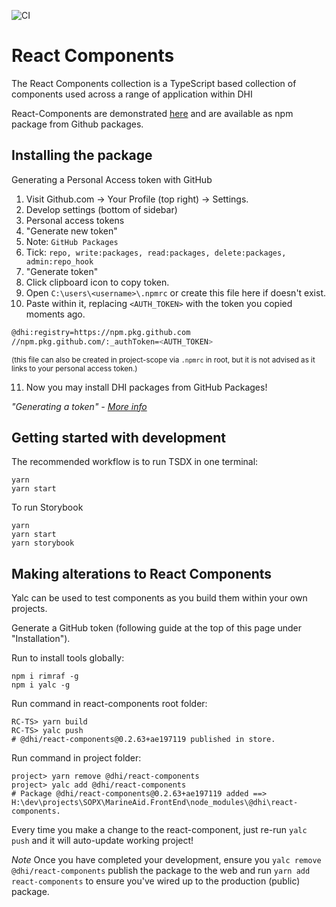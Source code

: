 ![CI](https://github.com/DHI/react-components-ts/workflows/CI/badge.svg)

# React Components

The React Components collection is a TypeScript based collection of components used across a range of application within DHI

React-Components are demonstrated [here](https://domainservices.dhigroup.com/) and are available as npm package from Github packages.

## Installing the package

Generating a Personal Access token with GitHub

1. Visit Github.com &rarr; Your Profile (top right) &rarr; Settings.
2. Develop settings (bottom of sidebar)
3. Personal access tokens
4. "Generate new token"
5. Note: `GitHub Packages`
6. Tick: `repo, write:packages, read:packages, delete:packages, admin:repo_hook`
7. "Generate token"
8. Click clipboard icon to copy token.
9. Open `C:\users\<username>\.npmrc` or create this file here if doesn't exist.
10. Paste within it, replacing `<AUTH_TOKEN>` with the token you copied moments ago.

```sh
@dhi:registry=https://npm.pkg.github.com
//npm.pkg.github.com/:_authToken=<AUTH_TOKEN>
```

<sup>(this file can also be created in project-scope via `.npmrc` in root, but it is not advised as it links to your personal access token.)</sup>

11. Now you may install DHI packages from GitHub Packages!

_"Generating a token" - [More info](https://help.github.com/en/github/authenticating-to-github/creating-a-personal-access-token-for-the-command-line)_

## Getting started with development

The recommended workflow is to run TSDX in one terminal:

```
yarn
yarn start
```

To run Storybook

```
yarn
yarn start
yarn storybook
```

## Making alterations to React Components

Yalc can be used to test components as you build them within your own projects.

Generate a GitHub token (following guide at the top of this page under "Installation").

Run to install tools globally:
```
npm i rimraf -g
npm i yalc -g
```
Run command in react-components root folder:
```
RC-TS> yarn build
RC-TS> yalc push
# @dhi/react-components@0.2.63+ae197119 published in store.
```
Run command in project folder:
```
project> yarn remove @dhi/react-components
project> yalc add @dhi/react-components
# Package @dhi/react-components@0.2.63+ae197119 added ==> H:\dev\projects\SOPX\MarineAid.FrontEnd\node_modules\@dhi\react-components.
```

Every time you make a change to the react-component, just re-run `yalc push` and it will auto-update working project!

_Note_ Once you have completed your development, ensure you `yalc remove @dhi/react-components` publish the package to the web and run `yarn add react-components` to ensure you've wired up to the production (public) package.